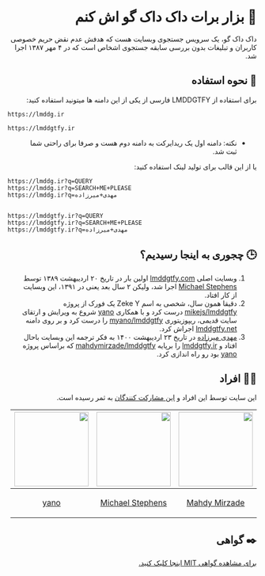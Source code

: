 <div dir="rtl" lang="fa">

# 🦆 بزار برات داک داک گو اش کنم

داک داک گو، یک سرویس جستجوی وبسایت هست که هدفش عدم نقض حریم خصوصی کاربران و تبلیغات بدون بررسی سابقه جستجوی اشخاص است که در ۴ مهر ۱۳۸۷ اجرا شد. 

## 🤔 نحوه استفاده

برای استفاده از LMDDGTFY فارسی از یکی از این دامنه ها میتونید استفاده کنید:
<div dir="ltr"><pre><code>https://lmddg.ir</pre></code></div>
<div dir="ltr"><pre><code>https://lmddgtfy.ir</pre></code></div>

* نکته: دامنه اول یک ریدایرکت به دامنه دوم هست و صرفا برای راحتی شما ثبت شد.

یا از این قالب برای تولید لینک استفاده کنید:
<div dir="ltr"><pre><code>https://lmddg.ir?q=QUERY
https://lmddg.ir?q=SEARCH+ME+PLEASE
https://lmddg.ir?q=مهدی+میرزاده
</pre></code></div><div dir="ltr"><pre><code>
https://lmddgtfy.ir?q=QUERY
https://lmddgtfy.ir?q=SEARCH+ME+PLEASE
https://lmddgtfy.ir?q=مهدی+میرزاده</pre></code></div>

## 🕒 چجوری به اینجا رسیدیم؟

1. وبسایت اصلی [lmddgtfy.com](https://lmddgtfy.com) اولین بار در تاریخ ۲۰ اردیبهشت ۱۳۸۹ توسط [Michael Stephens](https://github.com/mikejs) اجرا شد، ولیکن ۲ سال بعد یعنی در ۱۳۹۱، این وبسایت از کار افتاد.
2. دقیقا همون سال، شخصی به اسم Zeke Y یک فورک از پروژه [mikejs/lmddgtfy](https://github.com/mikejs/lmddgtfy) درست کرد و با همکاری [yano](https://github.com/myano)  شروع به ویرایش و ارتقای سایت قدیمی، ریپوزیتوری [myano/lmddgtfy](https://github.com/myano/lmddgtfy) را درست کرد و بر روی دامنه [lmddgtfy.net](https://lmddgtfy.net) اجراش کرد.
3. [مهدی میرزاده](https://github.com/mahdymirzade) در تاریخ ۲۳ اردیبهشت ۱۴۰۰ به فکر ترجمه این وبسایت باحال افتاد و [lmddgtfy.ir](https://lmddgtfy.ir) را برپایه [mahdymirzade/lmddgtfy](https://github.com/mahdymirzade/lmddgtfy) که براساس پروژه [yano](https://github.com/myano) بود رو راه اندازی کرد.

## 👨‍🏫 افراد

این سایت توسط این افراد و [این مشارکت کنندگان](https://github.com/mahdymirzade/lmddgtfy/graphs/contributors) به ثمر رسیده است.

| <a href="https://github.com/mahdymirzade"><img src="https://github.com/mahdymirzade.png" width="150"></a> | <a href="https://github.com/mikejs"><img src="https://github.com/mikejs.png" width="150"></a> | <a href="https://github.com/myano"><img src="https://github.com/myano.png" width="150"></a> |
| --- | --- | --- |
| <p align="center">[Mahdy Mirzade](https://github.com/mahdymirzade)</p> | <p align="center">[Michael Stephens](https://github.com/mikejs)</p> | <p align="center">[yano](https://github.com/myano)</p> |

## ✒️ گواهی
[برای مشاهده گواهی MIT اینجا کلیک کنید.](license.txt)
</div>
